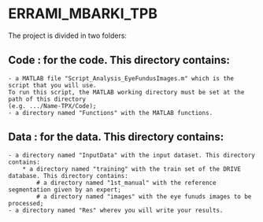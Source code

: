 # ERRAMI_MBARKI_TPB


The project is divided in two folders:

## Code : for the code. This directory contains:
	- a MATLAB file "Script_Analysis_EyeFundusImages.m" which is the script that you will use. 
	To run this script, the MATLAB working directory must be set at the path of this directory 
	(e.g. .../Name-TPX/Code);
	- a directory named "Functions" with the MATLAB functions.

## Data : for the data. This directory contains:
	- a directory named "InputData" with the input dataset. This directory contains:
		* a directory named "training" with the train set of the DRIVE database. This directory contains:
			# a directory named "1st_manual" with the reference segmentation given by an expert;
			# a directory named "images" with the eye funuds images to be processed;
	- a directory named "Res" wherev you will write your results.

